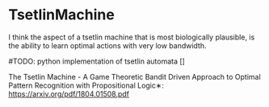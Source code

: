 # TsetlinMachine

I think the aspect of a tsetlin machine that is most biologically plausible, is 
the ability to learn optimal actions with very low bandwidth.

#TODO: python implementation of tsetlin automata []

The Tsetlin Machine - A Game Theoretic Bandit Driven Approach to Optimal Pattern Recognition with
Propositional Logic∗: https://arxiv.org/pdf/1804.01508.pdf

